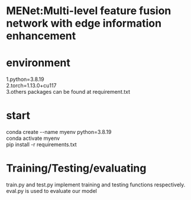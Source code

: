 # MENet:Multi-level feature fusion network with edge information enhancement
# environment
1.python=3.8.19 <br>
2.torch=1.13.0+cu117  <br>
3.others packages can be found at requirement.txt  <br>
# start
conda create --name myenv python=3.8.19 <br>
conda activate myenv <br>
pip install -r requirements.txt <br>
#  Training/Testing/evaluating
train.py and test.py implement training and testing functions respectively.<br>
eval.py is used to evaluate our model
